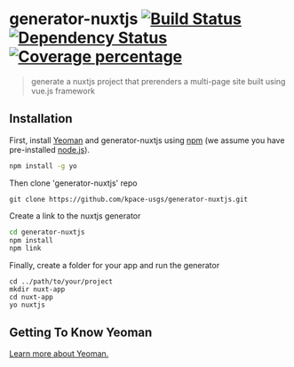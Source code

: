 # generator-nuxtjs  [![Build Status][travis-image]][travis-url] [![Dependency Status][daviddm-image]][daviddm-url] [![Coverage percentage][coveralls-image]][coveralls-url]
> generate a nuxtjs project that prerenders a multi-page site built using vue.js framework

## Installation

First, install [Yeoman](http://yeoman.io) and generator-nuxtjs using [npm](https://www.npmjs.com/) (we assume you have pre-installed [node.js](https://nodejs.org/)).

```bash
npm install -g yo
```

Then clone 'generator-nuxtjs' repo
```
git clone https://github.com/kpace-usgs/generator-nuxtjs.git
```

Create a link to the nuxtjs generator
```bash
cd generator-nuxtjs
npm install
npm link
```

Finally, create a folder for your app and run the generator 
```
cd ../path/to/your/project
mkdir nuxt-app
cd nuxt-app
yo nuxtjs
```

## Getting To Know Yeoman
[Learn more about Yeoman.](http://yeoman.io/)



[travis-image]: https://travis-ci.org/kpace-usgs/generator-nuxtjs.svg?branch=master
[travis-url]: https://travis-ci.org/kpace-usgs/generator-nuxtjs
[daviddm-image]: https://david-dm.org/kpace-usgs/generator-nuxtjs.svg?theme=shields.io
[daviddm-url]: https://david-dm.org/kpace-usgs/generator-nuxtjs
[coveralls-image]: https://coveralls.io/repos/github/kpace-usgs/generator-nuxtjs/badge.svg?branch=master
[coveralls-url]: https://coveralls.io/github/kpace-usgs/generator-nuxtjs?branch=master
